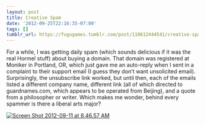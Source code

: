 ```yaml
---
layout: post
title: Creative Spam
date: '2012-09-25T22:16:35-07:00'
tags: []
tumblr_url: https://fugugames.tumblr.com/post/110612444541/creative-spam
---
```

For a while, I was getting daily spam (which sounds delicious if it was the real Hormel stuff) about buying a domain. That domain was registered at Moniker in Portland, OR, which just gave me an auto-reply when I sent in a complaint to their support email (I guess they don’t want unsolicited email). Surprisingly, the unsubscribe link worked, but until then, each of the emails listed a different company name, different link (all of which directed to guardnames.com, which appears to be operated from Beijing), and a quote from a philosopher or writer. Which makes me wonder, behind every spammer is there a liberal arts major?

[![](http://itshardtofondlepenguins.com/wp-content/uploads/2012/09/Screen-Shot-2012-09-11-at-8.46.57-AM.png "Screen Shot 2012-09-11 at 8.46.57 AM")](http://itshardtofondlepenguins.com/wp-content/uploads/2012/09/Screen-Shot-2012-09-11-at-8.46.57-AM.png)


